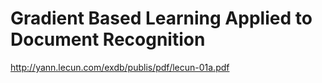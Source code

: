 # Gradient Based Learning Applied to Document Recognition

http://yann.lecun.com/exdb/publis/pdf/lecun-01a.pdf
